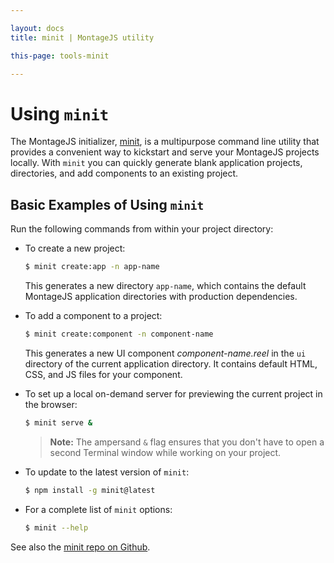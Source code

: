 ```yaml
---

layout: docs
title: minit | MontageJS utility

this-page: tools-minit

---
```


# Using `minit`

The MontageJS initializer, [minit](https://github.com/montagejs/minit), is a multipurpose command line utility that provides a convenient way to kickstart and serve your MontageJS projects locally. With `minit` you can quickly generate blank application projects, directories, and add components to an existing project.

## Basic Examples of Using `minit`

Run the following commands from within your project directory:

* To create a new project:

    ```sh
    $ minit create:app -n app-name
    ```

    This generates a new directory `app-name`, which contains the default MontageJS application directories with production dependencies.

* To add a component to a project:

    ```sh
    $ minit create:component -n component-name
    ```

    This generates a new UI component *component-name.reel* in the `ui` directory of the current application directory. It contains default HTML, CSS, and JS files for your component.

* To set up a local on-demand server for previewing the current project in the browser:

    ```sh
    $ minit serve &
    ```

    >**Note:** The ampersand `&` flag ensures that you don't have to open a second Terminal window while working on your project.

* To update to the latest version of `minit`:

    ```sh
    $ npm install -g minit@latest
    ```

* For a complete list of `minit` options:

    ```sh
    $ minit --help
    ```

See also the [minit repo on Github](https://github.com/montagejs/minit).